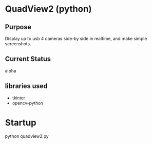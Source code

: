 # QuadView2 (python)

## Purpose
Display up to usb 4 cameras side-by side in realtime, 
and make simple screenshots.

## Current Status
alpha

## libraries used
- tkinter
- opencv-python

# Startup
python quadview2.py

